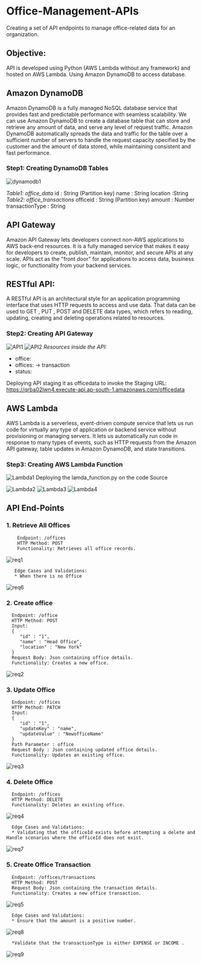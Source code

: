 # Office-Management-APIs
Creating a set of API endpoints to manage office-related data for an organization.
## Objective:
API is developed using Python (AWS Lambda without any framework) and hosted on AWS Lambda.
Using Amazon DynamoDB to access database.
## Amazon DynamoDB
Amazon DynamoDB is a fully managed NoSQL database service that provides fast and predictable performance with seamless scalability. We can use Amazon DynamoDB to create a database table that can store and retrieve any amount of data, and serve any level of request traffic. Amazon DynamoDB automatically spreads the data and traffic for the table over a sufficient number of servers to handle the request capacity specified by the customer and the amount of data stored, while maintaining consistent and fast performance.
### Step1: Creating DynamoDB Tables
![dynamodb1](https://github.com/palakSingh621/Office-Management-APIs/assets/107800373/42a66f8e-fbff-48ab-86a3-c57f3b35384f)

_Table1: office_data_
id : String (Partition key)
name : String 
location :String 
_Table2: office_transactions_
officeid : String (Partition key)
amount : Number
transactionType : String

## API Gateway
Amazon API Gateway lets developers connect non-AWS applications to AWS back-end resources. It is a fully managed service that makes it easy for developers to create, publish, maintain, monitor, and secure APIs at any scale. APIs act as the "front door" for applications to access data, business logic, or functionality from your backend services.

## RESTful API:
A RESTful API is an architectural style for an application programming interface that uses HTTP requests to access and use data. That data can be used to GET , PUT , POST and DELETE data types, which refers to reading, updating, creating and deleting operations related to resources.

### Step2: Creating API Gateway

![API1](https://github.com/palakSingh621/Office-Management-APIs/assets/107800373/143fbd37-9aba-49db-874d-6baf029e2504)
![API2](https://github.com/palakSingh621/Office-Management-APIs/assets/107800373/e56bebec-848a-4977-abd9-0f99f8aa10de)
_Resources inside the API:_
 * office:
 * offices:
   -> transaction
 * status:

Deploying API staging it as officedata to invoke the Staging URL:
https://qrba02lwn4.execute-api.ap-south-1.amazonaws.com/officedata

## AWS Lambda
AWS Lambda is a serverless, event-driven compute service that lets us run code for virtually any type of application or backend service without provisioning or managing servers. It lets us automatically run code in response to many types of events, such as HTTP requests from the Amazon API gateway, table updates in Amazon DynamoDB, and state transitions.

### Step3: Creating AWS Lambda Function
![Lambda1](https://github.com/palakSingh621/Office-Management-APIs/assets/107800373/396942bd-2d41-4b08-abee-f8e0ac844713)
Deploying the lamda_function.py on the code Source

![Lambda2](https://github.com/palakSingh621/Office-Management-APIs/assets/107800373/33f4640f-c438-4690-b091-3dabf211dc3f)
![Lambda3](https://github.com/palakSingh621/Office-Management-APIs/assets/107800373/62d30d9c-96b3-402d-b879-0b2a2f9203ed)
![Lambda4](https://github.com/palakSingh621/Office-Management-APIs/assets/107800373/8745e38e-75b3-4426-aaa3-73671ec6c247)

## API End-Points
### 1. Retrieve All Offices
        Endpoint: /offices
        HTTP Method: POST
        Functionality: Retrieves all office records.
![req1](https://github.com/palakSingh621/Office-Management-APIs/assets/107800373/2d42a676-45b6-4bd1-9863-bc102098f58e)

       Edge Cases and Validations:
       * When there is no Office      
![req6](https://github.com/palakSingh621/Office-Management-APIs/assets/107800373/1526d5aa-1070-4eb5-b8e5-ec13604db057)


### 2. Create office
      Endpoint: /office
      HTTP Method: POST
      Input:
      {
         "id" : "1",
         "name" : "Head Office",
         "location" : "New York"
      }
      Request Body: Json containing office details.
      Functionality: Creates a new office.
![req2](https://github.com/palakSingh621/Office-Management-APIs/assets/107800373/d835428a-edee-459f-bc9a-02bf85477374)

### 3. Update Office
      Endpoint: /offices
      HTTP Method: PATCH
      Input:
      {
         "id" : "1",
         "updateKey" : "name",
         "updateValue" : "NewofficeName"
      }
      Path Parameter : office
      Request Body : Json containing updated office details.
      Functionality: Updates an existing office.
![req3](https://github.com/palakSingh621/Office-Management-APIs/assets/107800373/3c8259a6-55c0-4ab8-9a73-10509812103a)

### 4. Delete Office
      Endpoint: /offices
      HTTP Method: DELETE
      Functionality: Deletes an existing office.
![req4](https://github.com/palakSingh621/Office-Management-APIs/assets/107800373/25f2304f-98cd-4068-89f3-e94182b5a1e9)

      Edge Cases and Validations:
      * Validating that the officeId exists before attempting a delete and Handle scenarios where the officeId does not exist.
![req7](https://github.com/palakSingh621/Office-Management-APIs/assets/107800373/b09a0ab3-6f21-4b1c-a531-141f4cbf9188)

### 5. Create Office Transaction
      Endpoint: /offices/transactions
      HTTP Method: POST
      Request Body: Json containing the transaction details.
      Functionality: Creates a new office transaction.
![req5](https://github.com/palakSingh621/Office-Management-APIs/assets/107800373/81692713-3ebc-472c-b345-50bd04b9d336)

      Edge Cases and Validations:
      * Ensure that the amount is a positive number.
![req8](https://github.com/palakSingh621/Office-Management-APIs/assets/107800373/d1c84822-7a2a-4742-ace1-62553958a014)

      *Validate that the transactionType is either EXPENSE or INCOME .
![req9](https://github.com/palakSingh621/Office-Management-APIs/assets/107800373/e7b7d05c-dbf2-44e8-a815-3fff698f5646)

